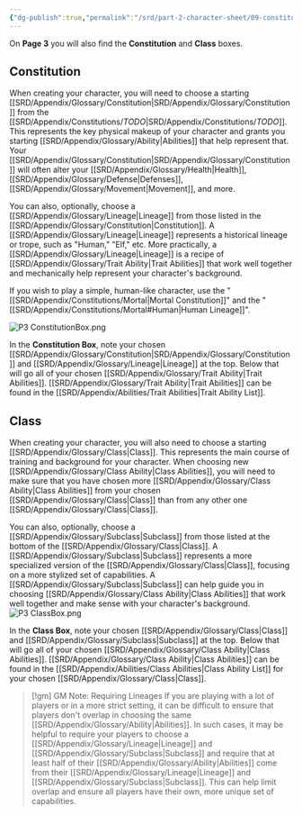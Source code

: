 ```yaml
---
{"dg-publish":true,"permalink":"/srd/part-2-character-sheet/09-constitution-and-class-boxes/"}
---
```



On **Page 3** you will also find the **Constitution** and **Class** boxes.

## Constitution
When creating your character, you will need to choose a starting [[SRD/Appendix/Glossary/Constitution\|SRD/Appendix/Glossary/Constitution]] from the [[SRD/Appendix/Constitutions/_TODO_\|SRD/Appendix/Constitutions/_TODO_]]. This represents the key physical makeup of your character and grants you starting [[SRD/Appendix/Glossary/Ability\|Abilities]] that help represent that. Your [[SRD/Appendix/Glossary/Constitution\|SRD/Appendix/Glossary/Constitution]] will often alter your [[SRD/Appendix/Glossary/Health\|Health]], [[SRD/Appendix/Glossary/Defense\|Defenses]], [[SRD/Appendix/Glossary/Movement\|Movement]], and more.

You can also, optionally, choose a [[SRD/Appendix/Glossary/Lineage\|Lineage]] from those listed in the [[SRD/Appendix/Glossary/Constitution\|Constitution]]. A [[SRD/Appendix/Glossary/Lineage\|Lineage]] represents a historical lineage or trope, such as "Human," "Elf," etc. More practically, a [[SRD/Appendix/Glossary/Lineage\|Lineage]] is a recipe of [[SRD/Appendix/Glossary/Trait Ability\|Trait Abilities]] that work well together and mechanically help represent your character's background.

If you wish to play a simple, human-like character, use the "[[SRD/Appendix/Constitutions/Mortal\|Mortal Constitution]]" and the "[[SRD/Appendix/Constitutions/Mortal#Human\|Human Lineage]]".

![P3 ConstitutionBox.png](/img/user/_img/char_sheet/P3%20ConstitutionBox.png)

In the **Constitution Box**, note your chosen [[SRD/Appendix/Glossary/Constitution\|SRD/Appendix/Glossary/Constitution]] and [[SRD/Appendix/Glossary/Lineage\|Lineage]] at the top. Below that will go all of your chosen [[SRD/Appendix/Glossary/Trait Ability\|Trait Abilities]]. [[SRD/Appendix/Glossary/Trait Ability\|Trait Abilities]] can be found in the [[SRD/Appendix/Abilities/Trait Abilities\|Trait Ability List]].

## Class
When creating your character, you will also need to choose a starting [[SRD/Appendix/Glossary/Class\|Class]]. This represents the main course of training and background for your character. When choosing new [[SRD/Appendix/Glossary/Class Ability\|Class Abilities]], you will need to make sure that you have chosen more [[SRD/Appendix/Glossary/Class Ability\|Class Abilities]] from your chosen [[SRD/Appendix/Glossary/Class\|Class]] than from any other one [[SRD/Appendix/Glossary/Class\|Class]].

You can also, optionally, choose a [[SRD/Appendix/Glossary/Subclass\|Subclass]] from those listed at the bottom of the [[SRD/Appendix/Glossary/Class\|Class]]. A [[SRD/Appendix/Glossary/Subclass\|Subclass]] represents a more specialized version of the [[SRD/Appendix/Glossary/Class\|Class]], focusing on a more stylized set of capabilities. A [[SRD/Appendix/Glossary/Subclass\|Subclass]] can help guide you in choosing [[SRD/Appendix/Glossary/Class Ability\|Class Abilities]] that work well together and make sense with your character's background.
![P3 ClassBox.png](/img/user/_img/char_sheet/P3%20ClassBox.png)

In the **Class Box**, note your chosen [[SRD/Appendix/Glossary/Class\|Class]] and [[SRD/Appendix/Glossary/Subclass\|Subclass]] at the top. Below that will go all of your chosen [[SRD/Appendix/Glossary/Class Ability\|Class Abilities]]. [[SRD/Appendix/Glossary/Class Ability\|Class Abilities]] can be found in the [[SRD/Appendix/Abilities/Class Abilities\|Class Ability List]] for your chosen [[SRD/Appendix/Glossary/Class\|Class]].


> [!gm] GM Note: Requiring Lineages
> If you are playing with a lot of players or in a more strict setting, it can be difficult to ensure that players don't overlap in choosing the same [[SRD/Appendix/Glossary/Ability\|Abilities]]. In such cases, it may be helpful to require your players to choose a [[SRD/Appendix/Glossary/Lineage\|Lineage]] and [[SRD/Appendix/Glossary/Subclass\|Subclass]] and require that at least half of their [[SRD/Appendix/Glossary/Ability\|Abilities]] come from their [[SRD/Appendix/Glossary/Lineage\|Lineage]] and [[SRD/Appendix/Glossary/Subclass\|Subclass]]. This can help limit overlap and ensure all players have their own, more unique set of capabilities.

